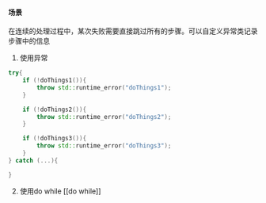 #### 场景
在连续的处理过程中，某次失败需要直接跳过所有的步骤。可以自定义异常类记录步骤中的信息

1. 使用异常
```cpp
try{
	if (!doThings1()){
		throw std::runtime_error("doThings1");
	}

	if (!doThings2()){
		throw std::runtime_error("doThings2");
	}

	if (!doThings3()){
		throw std::runtime_error("doThings3");
	}
} catch (...){

}
```


2. 使用do while
[[do while]]